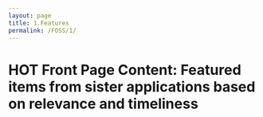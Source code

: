 ```yaml
---
layout: page
title: 1.Features
permalink: /FOSS/1/
---
```

# HOT Front Page Content: Featured items from sister applications based on relevance and timeliness

